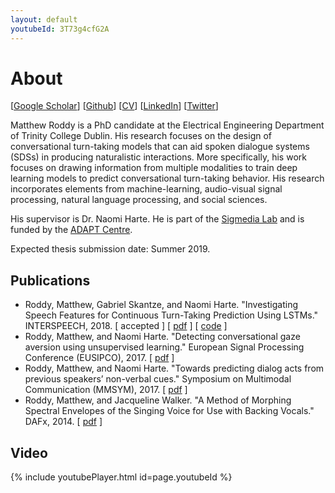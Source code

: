 ```yaml
---
layout: default
youtubeId: 3T73g4cfG2A
---
```


# About

[[Google Scholar](https://scholar.google.com/citations?user=dol_RJ8AAAAJ&hl=en)] [[Github](https://github.com/mattroddy)] [[CV](./assets/resume.pdf)] [[LinkedIn](https://www.linkedin.com/in/matthew-roddy-45966267/)]  [[Twitter](https://twitter.com/Matt_Roddy)]


Matthew Roddy is a PhD candidate at the Electrical Engineering Department of Trinity College Dublin. His research focuses on the design of conversational turn-taking models that can aid spoken dialogue systems (SDSs) in producing naturalistic interactions. More specifically, his work focuses on drawing information from multiple modalities to train deep learning models to predict conversational turn-taking behavior. His research incorporates elements from machine-learning, audio-visual signal processing, natural language processing, and social sciences. 


His supervisor is Dr. Naomi Harte. 
He is part of the [Sigmedia Lab](http://www.mee.tcd.ie/~sigmedia/) and is funded by the [ADAPT Centre](https://www.adaptcentre.ie/). 

Expected thesis submission date: Summer 2019.




## Publications

* Roddy, Matthew, Gabriel Skantze, and Naomi Harte. "Investigating Speech Features for Continuous Turn-Taking Prediction Using LSTMs." INTERSPEECH, 2018. [ accepted ] [ [pdf](https://arxiv.org/pdf/1806.11461.pdf) ] [ [code](https://github.com/mattroddy/lstm_turn_taking_prediction) ]
* Roddy, Matthew, and Naomi Harte. "Detecting conversational gaze aversion using unsupervised learning." European Signal Processing Conference (EUSIPCO), 2017. [ [pdf](https://ieeexplore.ieee.org/abstract/document/8081172/) ]
* Roddy, Matthew, and Naomi Harte. "Towards predicting dialog acts from previous speakers’ non-verbal cues." Symposium on Multimodal Communication (MMSYM), 2017. [ [pdf](http://mmsym.org/wp-content/uploads/2017/10/MMSYM2017_paper5_RoddyHarte.pdf) ]
* Roddy, Matthew, and Jacqueline Walker. "A Method of Morphing Spectral Envelopes of the Singing Voice for Use with Backing Vocals." DAFx, 2014. [ [pdf](http://www.dafx14.fau.de/papers/dafx14_matthew_roddy_a_method_of_morphing_spec.pdf) ]


## Video

{% include youtubePlayer.html id=page.youtubeId %}
